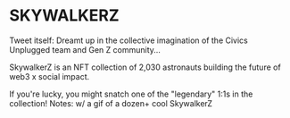 # SKYWALKERZ

Tweet itself: Dreamt up in the collective imagination of the Civics Unplugged team and Gen Z community...

SkywalkerZ is an NFT collection of 2,030 astronauts building the future of web3 x social impact.

If you're lucky, you might snatch one of the "legendary" 1:1s in the collection!
Notes: w/ a gif of a dozen+ cool SkywalkerZ